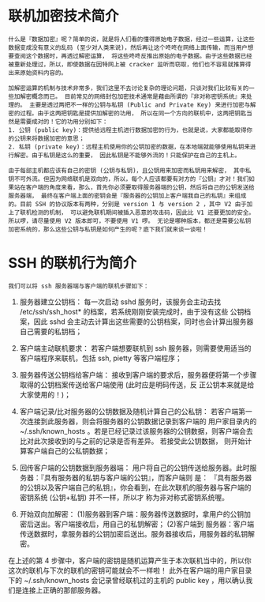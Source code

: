 联机加密技术简介
===============

	什么是『数据加密』呢？简单的说，就是将人们看的懂得原始电子数据，经过一些运算，让这些数据变成没有意义的乱码 (至少对人类来说)，然后再让这个咚咚在网络上面传输，而当用户想要查阅这个数据时，再透过解密运算， 将这些咚咚反推出原始的电子数据。由于这些数据已经被重新处理过，所以，即使数据在因特网上被 cracker 监听而窃取，他们也不容易就推算得出来原始资料内容的。

	加解密运算的机制与技术非常多，我们这里不去讨论复杂的理论问题，只谈对我们比较有关的一些加解密概念而已。 目前常见的网络封包加密技术通常是藉由所谓的『非对称密钥系统』来处理的。 主要是透过两把不一样的公钥与私钥 (Public and Private Key) 来进行加密与解密的过程。由于这两把钥匙是提供加解密的功用， 所以在同一个方向的联机中，这两把钥匙当然是需要成对的！它的功用分别如下：
    1. 公钥 (public key)：提供给远程主机进行数据加密的行为，也就是说，大家都能取得你的公钥来将数据加密的意思；
    2. 私钥 (private key)：远程主机使用你的公钥加密的数据，在本地端就能够使用私钥来进行解密。由于私钥是这么的重要， 因此私钥是不能够外流的！只能保护在自己的主机上。

	由于每部主机都应该有自己的密钥 (公钥与私钥)，且公钥用来加密而私钥用来解密， 其中私钥不可外流。但因为网络联机是双向的，所以，每个人应该都要有对方的『公钥』才对！我们如果站在客户端的角度来看，那么，首先你必须要取得服务器端的公钥，然后将自己的公钥发送给服务器端， 最终在客户端上面的密钥会是『服务器的公钥加上客户端我自己的私钥』来组成的。目前 SSH 的协议版本有两种，分别是 version 1 与 version 2 ，其中 V2 由于加上了联机检测的机制， 可以避免联机期间被插入恶意的攻击码，因此比 V1 还要更加的安全。所以啰，请尽量使用 V2 版本即可，不要使用 V1 啰。 无论是哪种版本，都还是需要公私钥加密系统的，那么这些公钥与私钥是如何产生的呢？底下我们就来谈一谈啦！


SSH 的联机行为简介
=================

	我们可以将 ssh 服务器端与客户端的联机步骤如下：
1. 服务器建立公钥档： 每一次启动 sshd 服务时，该服务会主动去找 /etc/ssh/ssh_host* 的档案，若系统刚刚安装完成时，由于没有这些    公钥档案，因此 sshd 会主动去计算出这些需要的公钥档案，同时也会计算出服务器自己需要的私钥档；

2. 客户端主动联机要求： 若客户端想要联机到 ssh 服务器，则需要使用适当的客户端程序来联机，包括 ssh, pietty 等客户端程序；

3. 服务器传送公钥档给客户端： 接收到客户端的要求后，服务器便将第一个步骤取得的公钥档案传送给客户端使用 (此时应是明码传送，反    正公钥本来就是给大家使用的！)；

4. 客户端记录/比对服务器的公钥数据及随机计算自己的公私钥： 若客户端第一次连接到此服务器，则会将服务器的公钥数据记录到客户端的   用户家目录内的 ~/.ssh/known_hosts 。若是已经记录过该服务器的公钥数据，则客户端会去比对此次接收到的与之前的记录是否有差异。   若接受此公钥数据， 则开始计算客户端自己的公私钥数据；

5. 回传客户端的公钥数据到服务器端： 用户将自己的公钥传送给服务器。此时服务器：『具有服务器的私钥与客户端的公钥』，而客户端则    是： 『具有服务器的公钥以及客户端自己的私钥』，你会看到，在此次联机的服务器与客户端的密钥系统 (公钥+私钥) 并不一样，所以才   称为非对称式密钥系统喔。

6. 开始双向加解密： (1)服务器到客户端：服务器传送数据时，拿用户的公钥加密后送出。客户端接收后，用自己的私钥解密； (2)客户端到   服务器：客户端传送数据时，拿服务器的公钥加密后送出。服务器接收后，用服务器的私钥解密。

在上述的第 4 步骤中，客户端的密钥是随机运算产生于本次联机当中的，所以你这次的联机与下次的联机的密钥可能就会不一样啦！ 此外在客户端的用户家目录下的 ~/.ssh/known_hosts 会记录曾经联机过的主机的 public key ，用以确认我们是连接上正确的那部服务器。



